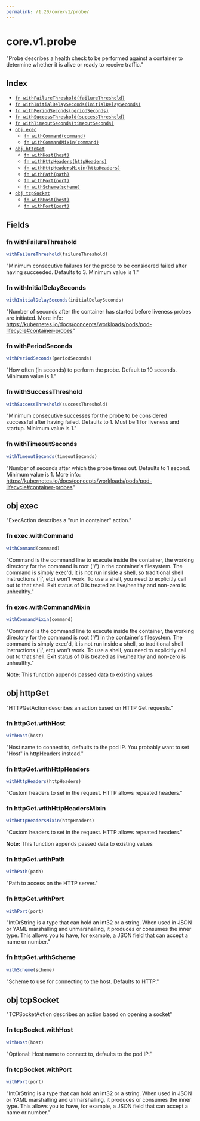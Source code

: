 ```yaml
---
permalink: /1.20/core/v1/probe/
---
```


# core.v1.probe

"Probe describes a health check to be performed against a container to determine whether it is alive or ready to receive traffic."

## Index

* [`fn withFailureThreshold(failureThreshold)`](#fn-withfailurethreshold)
* [`fn withInitialDelaySeconds(initialDelaySeconds)`](#fn-withinitialdelayseconds)
* [`fn withPeriodSeconds(periodSeconds)`](#fn-withperiodseconds)
* [`fn withSuccessThreshold(successThreshold)`](#fn-withsuccessthreshold)
* [`fn withTimeoutSeconds(timeoutSeconds)`](#fn-withtimeoutseconds)
* [`obj exec`](#obj-exec)
  * [`fn withCommand(command)`](#fn-execwithcommand)
  * [`fn withCommandMixin(command)`](#fn-execwithcommandmixin)
* [`obj httpGet`](#obj-httpget)
  * [`fn withHost(host)`](#fn-httpgetwithhost)
  * [`fn withHttpHeaders(httpHeaders)`](#fn-httpgetwithhttpheaders)
  * [`fn withHttpHeadersMixin(httpHeaders)`](#fn-httpgetwithhttpheadersmixin)
  * [`fn withPath(path)`](#fn-httpgetwithpath)
  * [`fn withPort(port)`](#fn-httpgetwithport)
  * [`fn withScheme(scheme)`](#fn-httpgetwithscheme)
* [`obj tcpSocket`](#obj-tcpsocket)
  * [`fn withHost(host)`](#fn-tcpsocketwithhost)
  * [`fn withPort(port)`](#fn-tcpsocketwithport)

## Fields

### fn withFailureThreshold

```ts
withFailureThreshold(failureThreshold)
```

"Minimum consecutive failures for the probe to be considered failed after having succeeded. Defaults to 3. Minimum value is 1."

### fn withInitialDelaySeconds

```ts
withInitialDelaySeconds(initialDelaySeconds)
```

"Number of seconds after the container has started before liveness probes are initiated. More info: https://kubernetes.io/docs/concepts/workloads/pods/pod-lifecycle#container-probes"

### fn withPeriodSeconds

```ts
withPeriodSeconds(periodSeconds)
```

"How often (in seconds) to perform the probe. Default to 10 seconds. Minimum value is 1."

### fn withSuccessThreshold

```ts
withSuccessThreshold(successThreshold)
```

"Minimum consecutive successes for the probe to be considered successful after having failed. Defaults to 1. Must be 1 for liveness and startup. Minimum value is 1."

### fn withTimeoutSeconds

```ts
withTimeoutSeconds(timeoutSeconds)
```

"Number of seconds after which the probe times out. Defaults to 1 second. Minimum value is 1. More info: https://kubernetes.io/docs/concepts/workloads/pods/pod-lifecycle#container-probes"

## obj exec

"ExecAction describes a \"run in container\" action."

### fn exec.withCommand

```ts
withCommand(command)
```

"Command is the command line to execute inside the container, the working directory for the command  is root ('/') in the container's filesystem. The command is simply exec'd, it is not run inside a shell, so traditional shell instructions ('|', etc) won't work. To use a shell, you need to explicitly call out to that shell. Exit status of 0 is treated as live/healthy and non-zero is unhealthy."

### fn exec.withCommandMixin

```ts
withCommandMixin(command)
```

"Command is the command line to execute inside the container, the working directory for the command  is root ('/') in the container's filesystem. The command is simply exec'd, it is not run inside a shell, so traditional shell instructions ('|', etc) won't work. To use a shell, you need to explicitly call out to that shell. Exit status of 0 is treated as live/healthy and non-zero is unhealthy."

**Note:** This function appends passed data to existing values

## obj httpGet

"HTTPGetAction describes an action based on HTTP Get requests."

### fn httpGet.withHost

```ts
withHost(host)
```

"Host name to connect to, defaults to the pod IP. You probably want to set \"Host\" in httpHeaders instead."

### fn httpGet.withHttpHeaders

```ts
withHttpHeaders(httpHeaders)
```

"Custom headers to set in the request. HTTP allows repeated headers."

### fn httpGet.withHttpHeadersMixin

```ts
withHttpHeadersMixin(httpHeaders)
```

"Custom headers to set in the request. HTTP allows repeated headers."

**Note:** This function appends passed data to existing values

### fn httpGet.withPath

```ts
withPath(path)
```

"Path to access on the HTTP server."

### fn httpGet.withPort

```ts
withPort(port)
```

"IntOrString is a type that can hold an int32 or a string.  When used in JSON or YAML marshalling and unmarshalling, it produces or consumes the inner type.  This allows you to have, for example, a JSON field that can accept a name or number."

### fn httpGet.withScheme

```ts
withScheme(scheme)
```

"Scheme to use for connecting to the host. Defaults to HTTP."

## obj tcpSocket

"TCPSocketAction describes an action based on opening a socket"

### fn tcpSocket.withHost

```ts
withHost(host)
```

"Optional: Host name to connect to, defaults to the pod IP."

### fn tcpSocket.withPort

```ts
withPort(port)
```

"IntOrString is a type that can hold an int32 or a string.  When used in JSON or YAML marshalling and unmarshalling, it produces or consumes the inner type.  This allows you to have, for example, a JSON field that can accept a name or number."